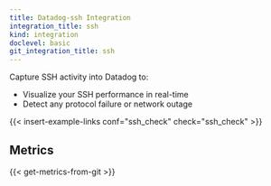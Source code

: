 ```yaml
---
title: Datadog-ssh Integration
integration_title: ssh
kind: integration
doclevel: basic
git_integration_title: ssh
---
```




Capture SSH activity into Datadog to:

* Visualize your SSH performance in real-time
* Detect any protocol failure or network outage

{{< insert-example-links conf="ssh_check" check="ssh_check" >}}

## Metrics

{{< get-metrics-from-git >}}
